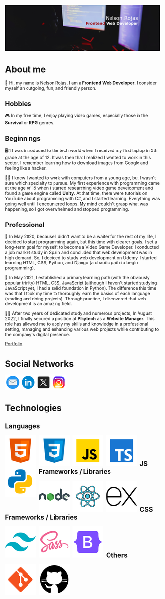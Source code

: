 <img src="img/my-linkedin-banner.jpg">

# About me

👋 Hi, my name is Nelson Rojas, I am a **Frontend Web Developer**. I consider myself an outgoing, fun, and friendly person.

## Hobbies

🎮 In my free time, I enjoy playing video games, especially those in the **Survival** or **RPG** genres.

## Beginnings

🖥️🖱️ I was introduced to the tech world when I received my first laptop in 5th grade at the age of 12. It was then that I realized I wanted to work in this sector. I remember learning how to download images from Google and feeling like a hacker.

👨‍💻 I knew I wanted to work with computers from a young age, but I wasn't sure which specialty to pursue. My first experience with programming came at the age of 15 when I started researching video game development and found a game engine called **Unity**. At that time, there were tutorials on YouTube about programming with C#, and I started learning. Everything was going well until I encountered loops. My mind couldn't grasp what was happening, so I got overwhelmed and stopped programming.

## Professional
📝 In May 2020, because I didn't want to be a waiter for the rest of my life, I decided to start programming again, but this time with clearer goals. I set a long-term goal for myself: to become a Video Game Developer. I conducted a job market study in Spain and concluded that web development was in high demand. So, I decided to study web development on Udemy. I started learning HTML, CSS, Python, and Django (a chaotic path to begin programming).

🧐 In May 2021, I established a primary learning path (with the obviously popular trinity) HTML, CSS, JavaScript (although I haven't started studying JavaScript yet, I had a solid foundation in Python). The difference this time was that I took my time to thoroughly learn the basics of each language (reading and doing projects). Through practice, I discovered that web development is an amazing field.

👨‍💼 After two years of dedicated study and numerous projects, In August 2022, I finally secured a position at **Playtech** as a **Website Manager**. This role has allowed me to apply my skills and knowledge in a professional setting, managing and enhancing various web projects while contributing to the company's digital presence.

[Portfolio](https://nrdevpy.github.io/Portfolio/)

# Social Networks
<a target="_blank" href="mailto:nelson_rojas_janda@hotmail.com">
    <img align="left" src="img/email.png" alt="email" width="50">
</a>
<a target="_blank" href="https://www.linkedin.com/in/nr-dev">
    <img align="left" src="img/linkedin.png" alt="linkedin"width="50">
</a>
<a target="_blank" href="https://twitter.com/N3LSONROJ4S">
    <img align="left" src="img/twitterx.png" alt="x or twitter"width="50">
</a>
<a target="_blank" href="https://instagram.com/na_rj_?utm_medium=copy_link">
    <img align="left" src="img/instagram.png" alt="instagram"width="50">
</a>

<br><br><br>

# Technologies
## Languages
<img align="left" style="margin-inline-end: .6rem;" src="img/html-5.svg" alt="html5">
<img align="left" style="margin-inline-end: .6rem;" src="img/css3.svg" alt="css3">
<img align="left" style="margin-inline-end: .6rem;" src="img/javascript.svg" alt="javascript">
<img align="left" style="margin-inline-end: .6rem;" src="img/typescript.svg" alt="typescript">
<img align="left" style="margin-inline-end: .6rem;" src="img/python.svg" alt="python">
<br><br><br>

## JS Frameworks / Libraries
<img align="left" style="margin-inline-end: .6rem;" src="img/nodejs.svg" alt="nodejs">
<img align="left" style="margin-inline-end: .6rem;" src="img/react.svg" alt="react">
<img align="left" style="margin-inline-end: .6rem;" src="img/express-js.svg" alt="expressjs">
<br><br><br>

## CSS Frameworks / Libraries
<img align="left" style="margin-inline-end: .6rem;" src="img/tailwind-css.svg" alt="tailwindcss">
<img align="left" style="margin-inline-end: .6rem;" src="img/sass.svg" alt="sass">
<img align="left" style="margin-inline-end: .6rem;" src="img/bootstrap.svg" alt="bootstrap">
<br><br><br>

## Others
<img align="left" style="margin-inline-end: .6rem;" src="img/git.svg" alt="git">
<img align="left" style="margin-inline-end: .6rem;" src="img/github.svg" alt="github">